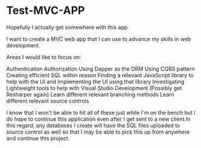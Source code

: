 # Test-MVC-APP

Hopefully I actually get somewhere with this app.

I want to create a MVC web app that I can use to advance my skills in web development.

Areas I would like to focus on:

Authentication
Authorization
Using Dapper as the ORM
Using CQRS pattern
Creating efficient SQL within reason
Finding a relevant JavaScript library to help with the UI and Implementing the UI using that library
Investigating Lightweight tools to help  with Visual Studio Development (Possibly get Resharper again)
Learn different relevant branching methods
Learn different relevant source controls

I know that I won't be able to hit all of these just while I'm on the bench but I do hope to continue this application even after 
I get sent to a new client.In this regard, any databases I create will have the SQL files uploaded to source control as well so 
that I may be able to pick this up from anywhere and continue this project.